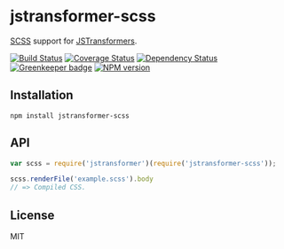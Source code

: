 # jstransformer-scss

[SCSS](https://www.npmjs.com/package/node-sass) support for [JSTransformers](http://github.com/jstransformers).

[![Build Status](https://img.shields.io/travis/jstransformers/jstransformer-scss/master.svg)](https://travis-ci.org/jstransformers/jstransformer-scss)
[![Coverage Status](https://img.shields.io/codecov/c/github/jstransformers/jstransformer-scss/master.svg)](https://codecov.io/gh/jstransformers/jstransformer-scss)
[![Dependency Status](https://img.shields.io/david/jstransformers/jstransformer-scss/master.svg)](http://david-dm.org/jstransformers/jstransformer-scss)
[![Greenkeeper badge](https://badges.greenkeeper.io/jstransformers/jstransformer-scss.svg)](https://greenkeeper.io/)
[![NPM version](https://img.shields.io/npm/v/jstransformer-scss.svg)](https://www.npmjs.org/package/jstransformer-scss)

## Installation

    npm install jstransformer-scss

## API

```js
var scss = require('jstransformer')(require('jstransformer-scss'));

scss.renderFile('example.scss').body
// => Compiled CSS.
```

## License

MIT
